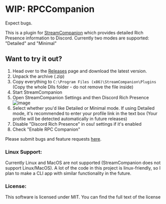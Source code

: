 # WIP: RPCCompanion
 
 Expect bugs.
 
 This is a plugin for [StreamCompanion](https://github.com/Piotrekol/StreamCompanion) which provides detailed Rich Presence information to Discord.
 Currently two modes are supported: "Detailed" and "Minimal"
 
## Want to try it out? 
 
 1. Head over to the [Releases](https://github.com/NateOnLinux/rpcCompanion/releases) page and download the latest version.
 2. Unpack the archive (.zip)
 3. Copy everything to `C:\Program Files (x86)\StreamCompanion\Plugins` (Copy the whole Dlls folder - do not remove the file inside)
 4. Start StreamCompanion
 5. Open StreamCompanion Settings and then Discord Rich Presence
 ![image](https://user-images.githubusercontent.com/128091734/227116004-14cb8950-005d-4827-829e-a831e14d9a85.png)
 6. Select whether you'd like Detailed or Minimal mode. If using Detailed mode, it's recommended to enter your profile link in the text box (Your profile will be detected automatically in future releases)
 7. Disable "Discord Rich Presence" in osu! settings if it's enabled
 8. Check "Enable RPC Companion"
 
 Please submit bugs and feature requests [here](https://github.com/NateOnLinux/rpcCompanion/issues).
 
 ### Linux Support:
 Currently Linux and MacOS are not supported (StreamCompanion does not support Linux/MacOS). A lot of the code in this project is linux-friendly, so I plan to make a CLI app with similar functionality in the future.
 
 ### License:
 This software is licensed under MIT. You can find the full text of the license 
